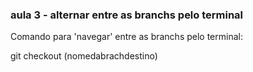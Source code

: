 ### aula 3 - alternar entre as branchs pelo terminal

Comando para 'navegar' entre as branchs pelo terminal:

git checkout (nomedabrachdestino)